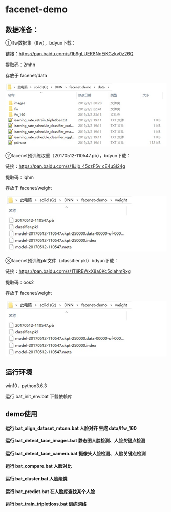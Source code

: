 # facenet-demo

## 数据准备：

①lfw数据集（lfw），bdyun下载：

链接：https://pan.baidu.com/s/1b9gLUEK8NqEiKGzkv0z26Q

提取码：2mhn 

存放于 facenet/data

![image](https://github.com/1024210879/facenet-demo/blob/master/data/images/path_lfw.jpg)

②facenet预训练权重（20170512-110547.pb），bdyun下载：

链接：https://pan.baidu.com/s/1iJjb_45czF5v_cE4uSl24g

提取码：iqhm

存放于 facenet/weight

![image](https://github.com/1024210879/facenet-demo/blob/master/data/images/path_weight.jpg)

③facenet预训练pkl文件（classifier.pkl）bdyun下载：

链接：https://pan.baidu.com/s/1TiiRBWxX8a0Kc5ciahmRxg

提取码：oos2

存放于 facenet/weight

![image](https://github.com/1024210879/facenet-demo/blob/master/data/images/path_pkl.jpg)

## 运行环境

win10，python3.6.3

运行 bat_init_env.bat 下载依赖库

## demo使用

#### 运行 bat_align_dataset_mtcnn.bat 人脸对齐 生成 data/lfw_160

#### 运行 bat_detect_face_images.bat 静态图人脸检测、人脸关键点检测

#### 运行 bat_detect_face_camera.bat 摄像头人脸检测、人脸关键点检测

#### 运行 bat_compare.bat 人脸对比

#### 运行 bat_cluster.bat 人脸聚类

#### 运行 bat_predict.bat 在人脸库查找某个人脸

#### 运行 bat_train_tripletloss.bat 训练网络
